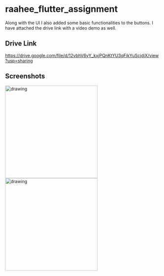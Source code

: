 # raahee_flutter_assignment

Along with the UI I also added some basic functionalities to the buttons. I have attached the drive link with a video demo as well.



## Drive Link
https://drive.google.com/file/d/12vbhV6yY_kxjPQnKtYU3qFikYuScjdiX/view?usp=sharing

## Screenshots

<p float="left">
<img src="https://user-images.githubusercontent.com/55028063/127744897-96f2eea0-ea52-430f-9398-ed56e455028b.jpg" alt="drawing" width="300"/>
<img src="https://user-images.githubusercontent.com/55028063/127744898-4dac4d51-9905-462e-960a-8c20eacb39e5.jpg" alt="drawing" width="300"/>
</p>
